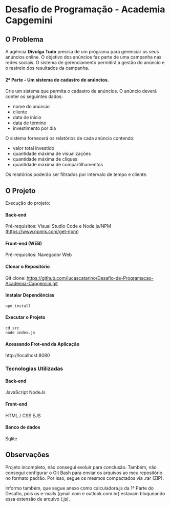 # Desafio de Programação - Academia Capgemini 

## O Problema 

A agência **Divulga Tudo** precisa de um programa para gerenciar os seus anúncios online. O objetivo dos anúncios faz parte de uma campanha nas redes sociais. O sistema de gerenciamento permitirá a gestão do anúncio e o rastreio dos resultados da campanha.

#### 2ª Parte - Um sistema de cadastro de anúncios.

Crie um sistema que permita o cadastro de anúncios. O anúncio deverá conter os seguintes dados:
- nome do anúncio
- cliente
- data de início
- data de término
- investimento por dia
 
O sistema fornecerá os relatórios de cada anúncio contendo:
- valor total investido
- quantidade máxima de visualizações
- quantidade máxima de cliques
- quantidade máxima de compartilhamentos

Os relatórios poderão ser filtrados por intervalo de tempo e cliente.



## O Projeto 

Execução do projeto:

#### Back-end 
Pré-requisitos: Visual Studio Code e Node.js/NPM (https://www.npmjs.com/get-npm)

#### Front-end (WEB) 
Pré-requisitos: Navegador Web

#### Clonar o Repositório 
Git clone: https://github.com/lucascatarino/Desafio-de-Programacao-Academia-Capgemini.git 

#### Instalar Dependências
```
npm install
```
#### Executar o Projeto
```
cd src
node index.js
```
#### Acessando Frot-end da Aplicação
http://localhost:8080


### Tecnologias Utilizadas

#### Back-end
JavaScript
NodeJs

#### Front-end
HTML / CSS
EJS

#### Banco de dados
Sqlite


## Observações
Projeto incompleto, não consegui evoluir para conclusão. Também, não consegui configurar o Git Bash para enviar os arquivos ao meu repositório no formato padrão. Por isso, segue os  mesmos compactados via .rar (ZIP). 

Informo também, que segue anexo como calculadora.js da 1ª Parte do Desafio, pois os e-mails (gmail.com e outlook.com.br) estavam bloqueando essa extensão de arquivo (.js).






